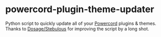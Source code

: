 # powercord-plugin-theme-updater
Python script to quickly update all of your [Powercord](https://powercord.dev) plugins & themes.
Thanks to [Dosage/Stebulous](https://github.com/Stebulous) for improving the script by a long shot.
